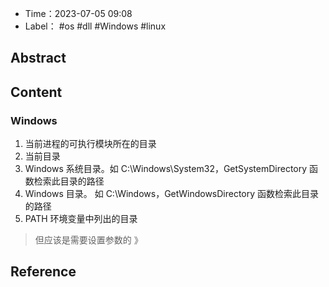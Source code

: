 - Time：2023-07-05 09:08
- Label： #os #dll #Windows #linux

## Abstract

## Content

### Windows

1. 当前进程的可执行模块所在的目录  
2. 当前目录  
3. Windows 系统目录。如 C:\Windows\System32，GetSystemDirectory 函数检索此目录的路径  
4. Windows 目录。 如 C:\Windows，GetWindowsDirectory 函数检索此目录的路径  
5. PATH 环境变量中列出的目录

> 但应该是需要设置参数的 》

## Reference
